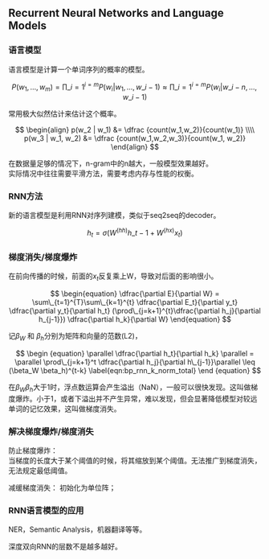 ## Recurrent Neural Networks and Language Models

### 语言模型
语言模型是计算一个单词序列的概率的模型。

$$  
\begin{equation}  
P(w_1,…,w_m) = \prod\_{i=1}^{i=m} P(w_i | w_1, …, w\_{i-1}) \approx \prod\_{i=1}^{i=m} P(w_i | w\_{i-n}, …, w\_{i-1})  
\label{eqn:nat_model}  
\end{equation}  
$$  

常用极大似然估计来估计这个概率。

$$  
\begin{align} 
p(w_2 | w_1) &= \dfrac {count(w_1,w_2)}{count(w_1)} \\\\  
p(w_3 | w_1, w_2) &= \dfrac {count(w_1,w_2,w_3)}{count(w_1, w_2)}  
\end{align}  
$$

在数据量足够的情况下，n-gram中的n越大，一般模型效果越好。  
实际情况中往往需要平滑方法，需要考虑内存与性能的权衡。  

### RNN方法

新的语言模型是利用RNN对序列建模，类似于seq2seq的decoder。

$$
h_t = \sigma(W^{(hh)} h\_{t-1} + W^{(hx)} x_t)
$$

### 梯度消失/梯度爆炸

在前向传播的时候，前面的$x_t$反复乘上W，导致对后面的影响很小。 

$$
\begin{equation} 
\dfrac{\partial E}{\partial W} = \sum\_{t=1}^{T}\sum\_{k=1}^{t} \dfrac{\partial E_t}{\partial y_t} \dfrac{\partial y_t}{\partial h_t} (\prod\_{j=k+1}^{t}\dfrac{\partial h_j}{\partial h_{j-1}}) \dfrac{\partial h_k}{\partial W}  
\end{equation}
$$

记$\beta_W$ 和 $\beta_h$分别为矩阵和向量的范数(L2)，

$$
\begin {equation} 
\parallel \dfrac{\partial h_t}{\partial h_k} \parallel = \parallel \prod\_{j=k+1}^t \dfrac{\partial h_j}{\partial h\_{j-1}}\parallel \leq (\beta_W \beta_h)^{t-k} 
\label{eqn:bp_rnn_k_norm_total} 
\end {equation}
$$

在$\beta_W \beta_h$大于1时，浮点数运算会产生溢出（NaN），一般可以很快发现。这叫做梯度爆炸。小于1，或者下溢出并不产生异常，难以发现，但会显著降低模型对较远单词的记忆效果，这叫做梯度消失。

### 解决梯度爆炸/梯度消失

防止梯度爆炸：  
当梯度的长度大于某个阈值的时候，将其缩放到某个阈值。无法推广到梯度消失，无法规定最低阈值。

减缓梯度消失：
初始化为单位阵；

### RNN语言模型的应用

NER，Semantic Analysis，机器翻译等等。

深度双向RNN的层数不是越多越好。